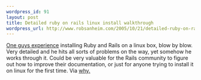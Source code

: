 ```yaml
--- 
wordpress_id: 91
layout: post
title: Detailed ruby on rails linux install walkthrough
wordpress_url: http://www.robsanheim.com/2005/10/21/detailed-ruby-on-rails-linux-install-walkthrough/
---
```

 <a href="http://www.downes.ca/cgi-bin/page.cgi?post=31620">One guys experience</a> installing Ruby and Rails on a linux box, blow by blow.  Very detailed and he hits all sorts of problems on the way, yet somehow he works through it.  Could be very valuable for the Rails community to figure out how to improve their documentation, or just for anyone trying to install it on linux for the first time.  Via <a href="http://redhanded.hobix.com/inspect/aTourOfRubyEveryBlinkOfTheEye.html">why.</a>

